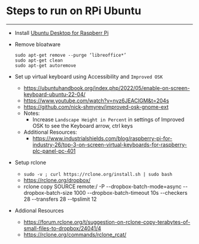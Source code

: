 # Steps to run on RPi Ubuntu
---

- Install [Ubuntu Desktop for Raspberr Pi](https://ubuntu.com/download/raspberry-pi)
- Remove bloatware 
  ```
  sudo apt-get remove --purge ‘libreoffice*’
  sudo apt-get clean
  sudo apt-get autoremove
  ```

- Set up virtual keyboard using Accessibility and `Improved OSK`
  - https://ubuntuhandbook.org/index.php/2022/05/enable-on-screen-keyboard-ubuntu-22-04/
  - https://www.youtube.com/watch?v=nyz6JEACIGM&t=204s
  - https://github.com/nick-shmyrev/improved-osk-gnome-ext
  - Notes:
    - Increase `Landscape Height in Percent` in settings of Improved OSK to see the Keyboard arrow, ctrl keys
  - Additional Resources:    
    - https://www.industrialshields.com/blog/raspberry-pi-for-industry-26/top-3-on-screen-virtual-keyboards-for-raspberry-plc-panel-pc-401

 - Setup rclone
    - `sudo -v ; curl https://rclone.org/install.sh | sudo bash`
    - https://rclone.org/dropbox/
    - rclone copy SOURCE remote:/ -P --dropbox-batch-mode=async --dropbox-batch-size 1000 --dropbox-batch-timeout 10s --checkers 28 --transfers 28 --tpslimit 12
- Addional Resources
    - https://forum.rclone.org/t/suggestion-on-rclone-copy-terabytes-of-small-files-to-dropbox/24041/4
    - https://rclone.org/commands/rclone_rcat/
